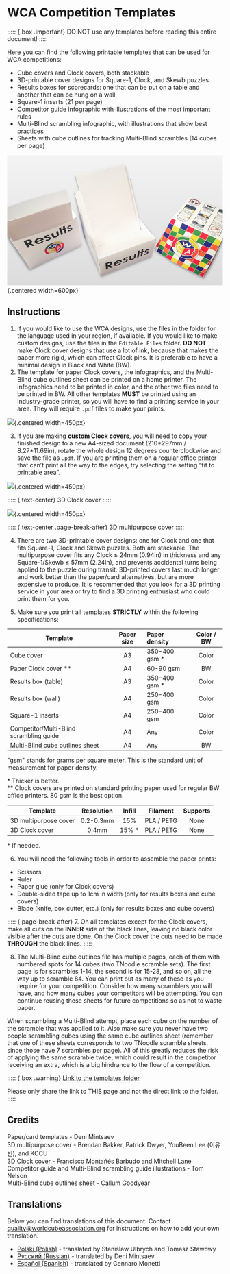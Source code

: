 # WCA Competition Templates

::::: {.box .important}
DO NOT use any templates before reading this entire document!
:::::

Here you can find the following printable templates that can be used for WCA competitions:

- Cube covers and Clock covers, both stackable
- 3D-printable cover designs for Square-1, Clock, and Skewb puzzles
- Results boxes for scorecards: one that can be put on a table and another that can be hung on a wall
- Square-1 inserts (21 per page)
- Competitor guide infographic with illustrations of the most important rules
- Multi-Blind scrambling infographic, with illustrations that show best practices
- Sheets with cube outlines for tracking Multi-Blind scrambles (14 cubes per page)

![](images/results_boxes_and_cube_cover.jpg){.centered width=600px}

## Instructions

1. If you would like to use the WCA designs, use the files in the folder for the language used in your region, if available. If you would like to make custom designs, use the files in the `Editable Files` folder. **DO NOT** make Clock cover designs that use a lot of ink, because that makes the paper more rigid, which can affect Clock pins. It is preferable to have a minimal design in Black and White (BW).
2. The template for paper Clock covers, the infographics, and the Multi-Blind cube outlines sheet can be printed on a home printer. The infographics need to be printed in color, and the other two files need to be printed in BW. All other templates **MUST** be printed using an industry-grade printer, so you will have to find a printing service in your area. They will require `.pdf` files to make your prints.

![](images/paper_clock_covers.jpg){.centered width=450px}

3. If you are making **custom Clock covers**, you will need to copy your finished design to a new A4-sized document (210\*297mm / 8.27\*11.69in), rotate the whole design 12 degrees counterclockwise and save the file as `.pdf`. If you are printing them on a regular office printer that can’t print all the way to the edges, try selecting the setting “fit to printable area”.

![](images/clock_in_3d_cover.jpg){.centered width=450px}

::::: {.text-center}
3D Clock cover
:::::

![](images/sq1_in_3d_cover.jpg){.centered width=450px}

::::: {.text-center .page-break-after}
3D multipurpose cover
:::::

4. There are two 3D-printable cover designs: one for Clock and one that fits Square-1, Clock and Skewb puzzles. Both are stackable. The multipurpose cover fits any Clock ≤ 24mm (0.94in) in thickness and any Square-1/Skewb ≤ 57mm (2.24in), and prevents accidental turns being applied to the puzzle during transit. 3D-printed covers last much longer and work better than the paper/card alternatives, but are more expensive to produce. It is recommended that you look for a 3D printing service in your area or try to find a 3D printing enthusiast who could print them for you.

5. Make sure you print all templates **STRICTLY** within the following specifications:

| Template                                | Paper size | Paper density  | Color / BW |
| --------------------------------------- | :--------: | :------------- | :--------: |
| Cube cover                              |     A3     | 350-400 gsm \* |   Color    |
| Paper Clock cover \*\*                  |     A4     | 60-90 gsm      |     BW     |
| Results box (table)                     |     A3     | 350-400 gsm \* |   Color    |
| Results box (wall)                      |     A4     | 250-400 gsm    |   Color    |
| Square-1 inserts                        |     A4     | 250-400 gsm    |   Color    |
| Competitor/Multi-Blind scrambling guide |     A4     | Any            |   Color    |
| Multi-Blind cube outlines sheet         |     A4     | Any            |     BW     |

"gsm" stands for grams per square meter. This is the standard unit of measurement for paper density.

\* Thicker is better.<br/>
\*\* Clock covers are printed on standard printing paper used for regular BW office printers. 80 gsm is the best option.

| Template              | Resolution | Infill |  Filament  | Supports |
| --------------------- | :--------: | :----: | :--------: | :------: |
| 3D multipurpose cover | 0.2-0.3mm  |  15%   | PLA / PETG |   None   |
| 3D Clock cover        |   0.4mm    | 15% \* | PLA / PETG |   None   |

\* If needed.

6. You will need the following tools in order to assemble the paper prints:

- Scissors
- Ruler
- Paper glue (only for Clock covers)
- Double-sided tape up to 1cm in width (only for results boxes and cube covers)
- Blade (knife, box cutter, etc.) (only for results boxes and cube covers)

::::: {.page-break-after}
7. On all templates except for the Clock covers, make all cuts on the **INNER** side of the black lines, leaving no black color visible after the cuts are done. On the Clock cover the cuts need to be made **THROUGH** the black lines.
:::::

8. The Multi-Blind cube outlines file has multiple pages, each of them with numbered spots for 14 cubes (two TNoodle scramble sets). The first page is for scrambles 1-14, the second is for 15-28, and so on, all the way up to scramble 84. You can print out as many of these as you require for your competition. Consider how many scramblers you will have, and how many cubes your competitors will be attempting. You can continue reusing these sheets for future competitions so as not to waste paper.

When scrambling a Multi-Blind attempt, place each cube on the number of the scramble that was applied to it. Also make sure you never have two people scrambling cubes using the same cube outlines sheet (remember that one of these sheets corresponds to two TNoodle scramble sheets, since those have 7 scrambles per page). All of this greatly reduces the risk of applying the same scramble twice, which could result in the competitor receiving an extra, which is a big hindrance to the flow of a competition.

::::: {.box .warning}
[Link to the templates folder](https://drive.google.com/drive/folders/1EVqEWSqruZ8_vEJpUmqhFUqaikzgUkkP)

Please only share the link to THIS page and not the direct link to the folder.
:::::

## Credits

Paper/card templates - Deni Mintsaev<br/>
3D multipurpose cover - Brendan Bakker, Patrick Dwyer, YouBeen Lee (이유빈), and KCCU<br/>
3D Clock cover - Francisco Montañés Barbudo and Mitchell Lane<br/>
Competitor guide and Multi-Blind scrambling guide illustrations - Tom Nelson<br/>
Multi-Blind cube outlines sheet - Callum Goodyear

## Translations

Below you can find translations of this document. Contact quality@worldcubeassociation.org for instructions on how to add your own translation.

- [Polski (Polish)](https://www.worldcubeassociation.org/edudoc/competition-templates/competition-templates-pl.pdf) - translated by Stanislaw Ulbrych and Tomasz Stawowy
- [Русский (Russian)](https://www.worldcubeassociation.org/edudoc/competition-templates/competition-templates-ru.pdf) - translated by Deni Mintsaev
- [Español (Spanish)](https://www.worldcubeassociation.org/edudoc/competition-templates/competition-templates-es.pdf) - translated by Gennaro Monetti
